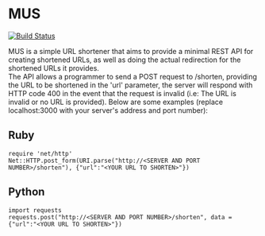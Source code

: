 # MUS

[![Build Status](https://travis-ci.org/faissaloo/MUS.svg?branch=master)](https://travis-ci.org/faissaloo/MUS)
  
MUS is a simple URL shortener that aims to provide a minimal REST API for creating shortened URLs, as well as doing the actual redirection for the shortened URLs it provides.  
The API allows a programmer to send a POST request to /shorten, providing the URL to be shortened in the 'url' parameter, the server will respond with HTTP code 400 in the event that the request is invalid (i.e: The URL is invalid or no URL is provided). Below are some examples (replace localhost:3000 with your server's address and port number):  
  
## Ruby  
```
require 'net/http'
Net::HTTP.post_form(URI.parse("http://<SERVER AND PORT NUMBER>/shorten"), {"url":"<YOUR URL TO SHORTEN>"})
```
  
## Python  
```
import requests
requests.post("http://<SERVER AND PORT NUMBER>/shorten", data = {"url":"<YOUR URL TO SHORTEN>"})
```
